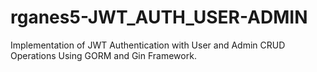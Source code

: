 # rganes5-JWT_AUTH_USER-ADMIN
Implementation of JWT Authentication with User and Admin CRUD Operations Using GORM and Gin Framework.

